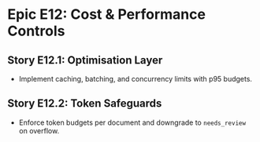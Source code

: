 # Epic E12: Cost & Performance Controls

## Story E12.1: Optimisation Layer

- Implement caching, batching, and concurrency limits with p95 budgets.

## Story E12.2: Token Safeguards

- Enforce token budgets per document and downgrade to `needs_review` on overflow.
